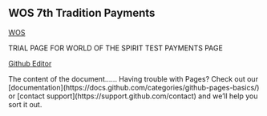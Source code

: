 ## WOS 7th Tradition Payments


[WOS](https://form.jotform.com/211286843478061)

TRIAL PAGE FOR WORLD OF THE SPIRIT TEST PAYMENTS PAGE


[Github Editor](https://github.com/matauranz/WOS_7th/edit/gh-pages/index.md)


<!DOCTYPE html>
<html>
<head>
<title>Title of the document</title>
</head>

<body>
The content of the document......
</body>

</html>
Having trouble with Pages? Check out our [documentation](https://docs.github.com/categories/github-pages-basics/) or [contact support](https://support.github.com/contact) and we’ll help you sort it out.
